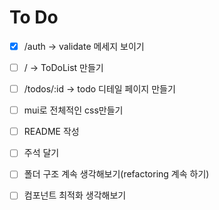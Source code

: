 # To Do

- [x] /auth -> validate 메세지 보이기

- [ ] / -> ToDoList 만들기

- [ ] /todos/:id -> todo 디테일 페이지 만들기

- [ ] mui로 전체적인 css만들기

- [ ] README 작성

- [ ] 주석 달기

- [ ] 폴더 구조 계속 생각해보기(refactoring 계속 하기)

- [ ] 컴포넌트 최적화 생각해보기
